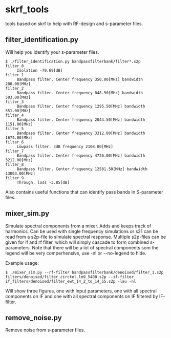 # skrf_tools
tools based on skrf to help with RF-design and s-parameter files.

## filter_identification.py
Will help you identify your s-parameter files.
```
$ ./filter_identification.py bandpassfilterbank/filter*.s2p
filter_0
	 Isolation -79.69[dB]
filter_1
	 Bandpass filter. Center frequency 350.00[MHz] bandwidth 200.00[MHz]
filter_2
	 Bandpass filter. Center frequency 848.50[MHz] bandwidth 503.00[MHz]
filter_3
	 Bandpass filter. Center frequency 1295.50[MHz] bandwidth 551.00[MHz]
filter_4
	 Bandpass filter. Center frequency 2044.50[MHz] bandwidth 1151.00[MHz]
filter_5
	 Bandpass filter. Center frequency 3312.00[MHz] bandwidth 1674.00[MHz]
filter_6
	 Lowpass filter. 3dB frequency 2108.00[MHz]
filter_7
	 Bandpass filter. Center frequency 4726.00[MHz] bandwidth 3212.00[MHz]
filter_8
	 Bandpass filter. Center frequency 12581.50[MHz] bandwidth 13003.00[MHz]
filter_9
	 Through, loss -3.85[dB]
```
Also contains useful functions that can identify pass bands in S-parameter files.

## mixer_sim.py
Simulate spectral components from a mixer. Adds and keeps track of harmonics. Can be used with single frequency simulations or s21 can be read from a s2p-file to simulate spectral response.
Multiple s2p-files can be given for if and rf filter, which will simply cascade to form combined s-parameters. Note that there will be a lot of spectral components som the legend will be very comperhensive, use -nl or --no-legend to hide.

Example usage:
```
$ ./mixer_sim.py --rf-filter bandpassfilterbank/denoised/filter_1.s2p filters/denoised/filter_circtel_lm9_5400.s2p --if-filter if_filters/denoised/filter_ewt_14_2_to_14_55.s2p -lau -nl
```

Will show three figures, one with input parameters, one with all spectral components on IF and one with all spectral components on IF filtered by IF-filter.

## remove_noise.py
Remove noise from s-parameter files. 
